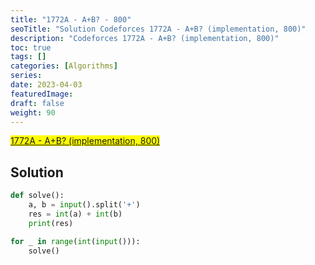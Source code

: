 ```yaml
---
title: "1772A - A+B? - 800"
seoTitle: "Solution Codeforces 1772A - A+B? (implementation, 800)"
description: "Codeforces 1772A - A+B? (implementation, 800)"
toc: true
tags: []
categories: [Algorithms]
series:
date: 2023-04-03
featuredImage:
draft: false
weight: 90
---
```


<mark>[1772A - A+B? (implementation, 800)](https://codeforces.com/contest/1772/problem/A)</mark>

## Solution

```python
def solve():
    a, b = input().split('+')
    res = int(a) + int(b)
    print(res)

for _ in range(int(input())):
    solve()
```
